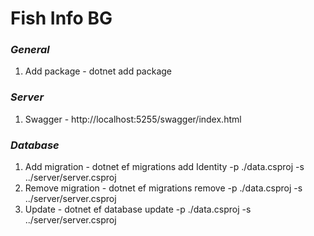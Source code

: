 # Fish Info BG

### _General_

1. Add package - dotnet add package <NAME>

### _Server_

1. Swagger - http://localhost:5255/swagger/index.html

### _Database_

1. Add migration - dotnet ef migrations add Identity -p ./data.csproj -s ../server/server.csproj
2. Remove migration - dotnet ef migrations remove -p ./data.csproj -s ../server/server.csproj  
3. Update - dotnet ef database update -p ./data.csproj -s ../server/server.csproj

